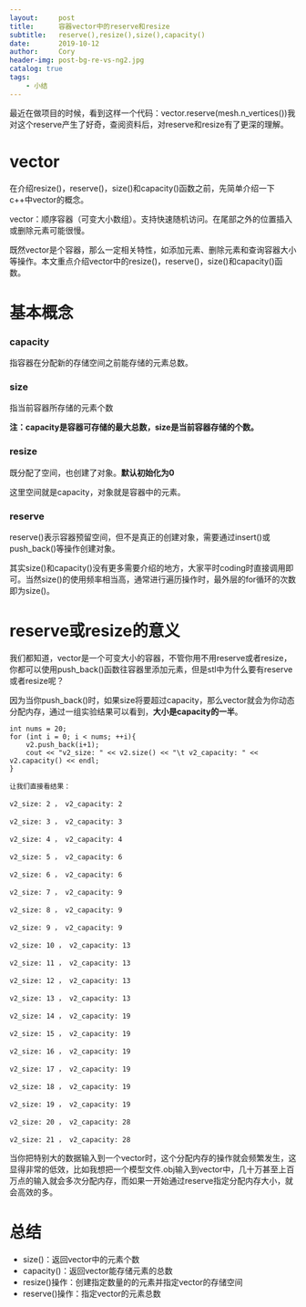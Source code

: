 ```yaml
---
layout:     post
title:      容器vector中的reserve和resize
subtitle:   reserve(),resize(),size(),capacity()
date:       2019-10-12
author:     Cory
header-img: post-bg-re-vs-ng2.jpg
catalog: true
tags:
    - 小结
---
```

最近在做项目的时候，看到这样一个代码：vector.reserve(mesh.n_vertices())我对这个reserve产生了好奇，查阅资料后，对reserve和resize有了更深的理解。
# vector
在介绍resize()，reserve()，size()和capacity()函数之前，先简单介绍一下c++中vector的概念。

vector：顺序容器（可变大小数组）。支持快速随机访问。在尾部之外的位置插入或删除元素可能很慢。

既然vector是个容器，那么一定相关特性，如添加元素、删除元素和查询容器大小等操作。本文重点介绍vector中的resize()，reserve()，size()和capacity()函数。

# 基本概念
### capacity

指容器在分配新的存储空间之前能存储的元素总数。

### size

指当前容器所存储的元素个数

**注：capacity是容器可存储的最大总数，size是当前容器存储的个数。**



### resize
既分配了空间，也创建了对象。**默认初始化为0**

这里空间就是capacity，对象就是容器中的元素。

### reserve
reserve()表示容器预留空间，但不是真正的创建对象，需要通过insert()或push_back()等操作创建对象。

其实size()和capacity()没有更多需要介绍的地方，大家平时coding时直接调用即可。当然size()的使用频率相当高，通常进行遍历操作时，最外层的for循环的次数即为size()。

# reserve或resize的意义
我们都知道，vector是一个可变大小的容器，不管你用不用reserve或者resize，你都可以使用push_back()函数往容器里添加元素，但是stl中为什么要有reserve或者resize呢？

因为当你push_back()时，如果size将要超过capacity，那么vector就会为你动态分配内存，通过一组实验结果可以看到，**大小是capacity的一半**。
```
int nums = 20;
for (int i = 0; i < nums; ++i){
    v2.push_back(i+1);
    cout << "v2_size: " << v2.size() << "\t v2_capacity: " << v2.capacity() << endl;
}

让我们直接看结果：

v2_size: 2 ， v2_capacity: 2

v2_size: 3 ， v2_capacity: 3

v2_size: 4 ， v2_capacity: 4

v2_size: 5 ， v2_capacity: 6

v2_size: 6 ， v2_capacity: 6

v2_size: 7 ， v2_capacity: 9

v2_size: 8 ， v2_capacity: 9

v2_size: 9 ， v2_capacity: 9

v2_size: 10 ， v2_capacity: 13

v2_size: 11 ， v2_capacity: 13

v2_size: 12 ， v2_capacity: 13

v2_size: 13 ， v2_capacity: 13

v2_size: 14 ， v2_capacity: 19

v2_size: 15 ， v2_capacity: 19

v2_size: 16 ， v2_capacity: 19

v2_size: 17 ， v2_capacity: 19

v2_size: 18 ， v2_capacity: 19

v2_size: 19 ， v2_capacity: 19

v2_size: 20 ， v2_capacity: 28

v2_size: 21 ， v2_capacity: 28
```
当你把特别大的数据输入到一个vector时，这个分配内存的操作就会频繁发生，这显得非常的低效，比如我想把一个模型文件.obj输入到vector中，几十万甚至上百万点的输入就会多次分配内存，而如果一开始通过reserve指定分配内存大小，就会高效的多。
# 总结
- size()：返回vector中的元素个数
- capacity()：返回vector能存储元素的总数
- resize()操作：创建指定数量的的元素并指定vector的存储空间
- reserve()操作：指定vector的元素总数